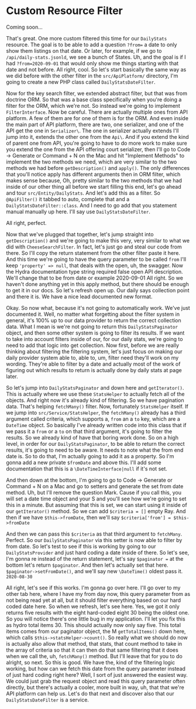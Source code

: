 # Custom Resource Filter

Coming soon...

That's great. One more custom filtered this time for our `DailyStats` resource. The
goal is to be able to add a question `?from=` a date to only show them listings on
that date. Or later, for example, if we go to `/api/daily-stats.jsonld`, we see a
bunch of States. Uh, and the goal is if I had `?from=2020-09-01`
that would only show me things starting with that date and not
before. All right, cool. So let's start basically the same way as we did before with
the other filter in the `src/ApiPlatform/` directory, I'm going to create a new PHP
class called `DailyStatsDateFilter`.

Now for the key search filter, we extended abstract filter, but that was from
doctrine ORM. So that was a base class specifically when you're doing a filter for
the ORM, which we're not. So instead we're going to implement `FilterInterface`. Now
be careful. There are actually multiple ones from API platform. A few of them are for
one of them is for the ORM. And even inside the main part of API platform, there are
two, one serializer, and one of the API get the one in `Serializer\`. The one in
serializer actually extends I'll jump into it, extends the other one from the `Api\`.
And if you extend the kind of parent one from API, you're going to have to do more
work to make sure you extend the one from the API offering court serializer, then
I'll go to Code -> Generate or Command + N on the Mac and hit "Implement Methods" to
implement the two methods we need, which are very similar to the two methods we had
before `getDescription()` and `apply()`. The only differences that you'll notice apply has
different arguments then in ORM filter, which makes sense because, Oh, pretty
similar to the two methods that we had inside of our other thing all before we start
filling this end, let's go ahead and tour `src/Entity/DailyStats`. And let's add
this as a filter. So `@ApiFilter()` it tabbed to auto, complete that and a 
`DailyStatsDateFilter::class`. And I need to go add that you statement manual
manually up here. I'll say use `DailyStatsDateFilter`.

All right, perfect.

Now that we've plugged that together, let's jump straight into `getDescription()` and
we're going to make this very, very similar to what we did with `CheeseSearchFilter`.
In fact, let's just go and steal our code from there. So I'll copy the return
statement from the other filter paste it here. And this time we're going to have the
query parameter to be called `from` I'll keep `'property' => null`, that deals with the open,
uh, the swagger. Now the Hydra documentation type string required false open API
description. We'll change that to be from date or example 2020-09-01
All right. So we haven't done anything yet in this apply method, but there
should be enough to get it in our docs. So let's refresh open up. Our daily says
collection point and there it is. We have a nice lead documented new format.

Okay. So now what, because it's not going to automatically work. We've just
documented it. Well, no matter what forgetting about the filter system in general,
it's 100% up to our data provider to return the correct collection data. What I mean
is we're not going to return this `DailyStatsPaginator` object, and then some other
system is going to filter its results. If we want to take into account filters inside
of our, for our daily stats, we're going to need to add that logic into get
collection. Now first, before we are really thinking about filtering the filtering
system, let's just focus on making our daily provider system able to, able to, um,
filter need they'll work on my wording. They're able to filter by a date and actually
most of the work of figuring out which results to return is actually done by daily
stats at page later.

So let's jump into `DailyStatsPaginator` and down here and `getIterator()`. This is
actually where we use these `StatsHelper` to actually fetch all of the objects. And
right now it's already kind of filtering. So we have pagination data. That's helping
`fetchMany()` filter. Now, fortunately `StatsHelper` itself. If we jump into
`src/Service/StatsHelper`, the `fetchMany()` already has a third argument called criteria,
which supports a, `from` an a `to` key, which are a `DateTime` object. So basically I've
already written code into this class that if we pass it a `from` or a `to` on that third
argument, it's going to filter the results. So we already kind of have that boring
work done. So on a high level, in order for our `DailyStatsPaginator`, to be able to
return the correct results, it's going to need to be aware. It needs to note what the
from end date is. So to do that, I'm actually going to add it as a property. So I'm
gonna add a new private `$fromDate` and above this. I'll add some documentation that
this is a `\DateTimeInterface|null` if it's not set.

And then down at the bottom, I'm going to go to Code -> Generate or Command + N on a Mac
and go to setters and generate the set from date method. Uh, but I'll remove the
question Mark. Cause if you call this, you will set a date time object and your S and
you'll see how we're going to set this in a minute. But assuming that this is set, we
can start using it inside of our `getIterator()` method. So we can add `$criteria = []`
empty Ray. And then if we have `$this->fromDate`, then we'll say 
`$criteria['from'] = $this->fromDate`

And then we can pass this `$criteria` as that third argument to `fetchMany`. Perfect. So
our `DailyStatsPaginator`  via this setter is now able to filter by from date. So
let's test to see if this is working by going to our `DailyStatsProvider` and just
hard coding a date inside of there. So let's see, I'm gonna re instead of the return
statement, let's say `$paginator =` at the bottom let's return `$paginator`. And
then let's actually set that here. `$paginator->setFromDate()`, and we'll say new
`\DateTime()` oldest pass it. `2020-08-30`

All right, let's see if this works. I'm gonna go over here. I'll go over to my other
tab here, where I have my from day now, this query parameter from as not being read
yet at all, but it should filter everything based on our hard coded date here. So
when we refresh, let's see here. Yes, we got it only returns five results with the
eight hard-coded eight 30 being the oldest one. So you will notice there's one little
bug in my application. I'll let you fix this as hydro total items 30. This should
actually now only say five. This total items comes from our paginator object, the M
`getTotalItems()` down here, which calls `$this->statsHelper->count()`. So really what we
should do now is actually also allow that method, that stats, that count method to
take in the array of criteria so that it can then do that same filtering that it does
when we call the, uh, `fetchMany()` method. But I'll leave that for you to do alright,
so next. So this is good. We have the, kind of the filtering logic working, but how
can we fetch this date from the query parameter instead of just hard coding right
here? Well, I sort of just answered the easiest way. We could just grab the request
object and read this query parameter often directly, but there's actually a cooler,
more built in way, uh, that that we're API platform can help us. Let's do that next
and discover also that our `DailyStatsDateFilter` is a service.

